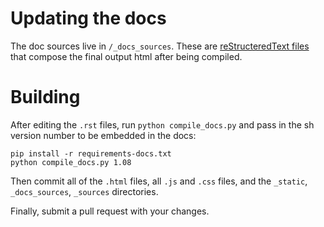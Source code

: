 # Updating the docs

The doc sources live in `/_docs_sources`.  These are
[reStructeredText files](http://sphinx-doc.org/rest.html#rst-primer) that
compose the final output html after being compiled.

# Building

After editing the `.rst` files, run `python compile_docs.py` and pass in the
sh version number to be embedded in the docs:

    pip install -r requirements-docs.txt
    python compile_docs.py 1.08
    
Then commit all of the `.html` files, all `.js` and `.css` files,
and the `_static`, `_docs_sources`, `_sources` directories.

Finally, submit a pull request with your changes.
